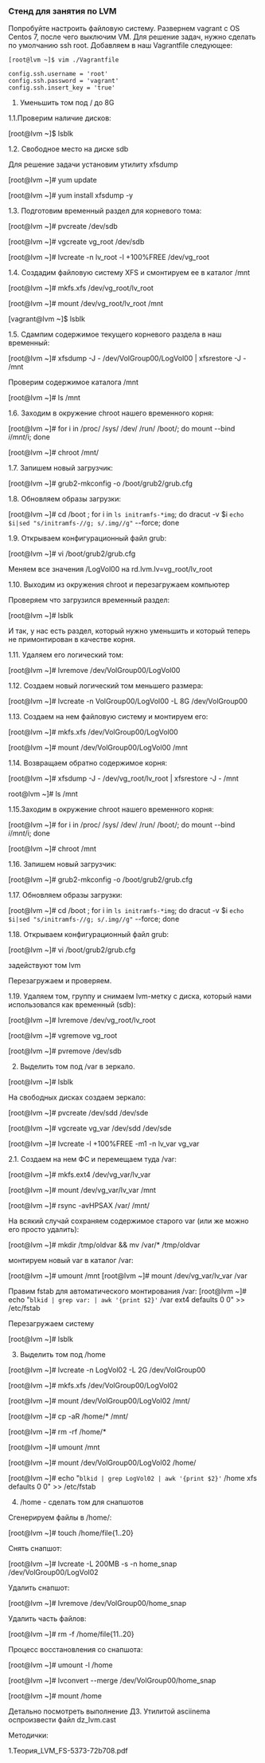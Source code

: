### Стенд для занятия по LVM
Попробуйте настроить файловую систему. Развернем vagrant с OS Centos 7, после чего выключим VM. Для решение задач, нужно сделать по умолчанию ssh root. Добавляем в наш Vagrantfile следующее:
```
[root@lvm ~]$ vim ./Vagrantfile
```
```
config.ssh.username = 'root'
config.ssh.password = 'vagrant'
config.ssh.insert_key = 'true'
```
1. Уменьшить том под / до 8G

1.1.Проверим наличие дисков:

[root@lvm ~]$ lsblk


1.2. Свободное место на диске sdb

Для решение задачи установим утилиту xfsdump

[root@lvm ~]# yum update

[root@lvm ~]# yum install xfsdump -y


1.3. Подготовим временный раздел для корневого тома:

[root@lvm ~]# pvcreate /dev/sdb

[root@lvm ~]# vgcreate vg_root /dev/sdb

[root@lvm ~]# lvcreate -n lv_root -l +100%FREE /dev/vg_root


1.4. Создадим файловую систему XFS и смонтируем ее в каталог /mnt

[root@lvm ~]# mkfs.xfs /dev/vg_root/lv_root

[root@lvm ~]# mount /dev/vg_root/lv_root /mnt

[vagrant@lvm ~]$ lsblk


1.5. Сдампим содержимое текущего корневого раздела в наш временный:

[root@lvm ~]# xfsdump -J - /dev/VolGroup00/LogVol00 | xfsrestore -J - /mnt

Проверим содержимое каталога /mnt

[root@lvm ~]# ls /mnt

1.6. Заходим в окружение chroot нашего временного корня:

[root@lvm ~]# for i in /proc/ /sys/ /dev/ /run/ /boot/; do mount --bind $i /mnt/$i; done

[root@lvm ~]# chroot /mnt/

1.7. Запишем новый загрузчик:

[root@lvm ~]# grub2-mkconfig -o /boot/grub2/grub.cfg

1.8. Обновляем образы загрузки:

[root@lvm ~]# cd /boot ; for i in `ls initramfs-*img`; do dracut -v $i `echo $i|sed "s/initramfs-//g; s/.img//g"` --force; done

1.9. Открываем конфигурационный файл grub:

[root@lvm ~]# vi /boot/grub2/grub.cfg

Меняем все значения
/LogVol00 на rd.lvm.lv=vg_root/lv_root

1.10. Выходим из окружения chroot и перезагружаем компьютер

Проверяем что загрузился временный раздел:

[root@lvm ~]# lsblk

И так, у нас есть раздел, который нужно уменьшить и который теперь не примонтирован в качестве корня.

1.11. Удаляем его логический том:

[root@lvm ~]# lvremove /dev/VolGroup00/LogVol00

1.12. Создаем новый логический том меньшего размера:

[root@lvm ~]# lvcreate -n VolGroup00/LogVol00 -L 8G /dev/VolGroup00

1.13. Создаем на нем файловую систему и монтируем его:

[root@lvm ~]# mkfs.xfs /dev/VolGroup00/LogVol00

[root@lvm ~]# mount /dev/VolGroup00/LogVol00  /mnt

1.14. Возвращаем обратно содержимое корня:

[root@lvm ~]# xfsdump -J - /dev/vg_root/lv_root | xfsrestore -J - /mnt

root@lvm ~]# ls /mnt

1.15.Заходим в окружение chroot нашего временного корня:

[root@lvm ~]# for i in /proc/ /sys/ /dev/ /run/ /boot/; do mount --bind $i /mnt/$i; done

[root@lvm ~]# chroot /mnt

1.16. Запишем новый загрузчик:

[root@lvm ~]# grub2-mkconfig -o /boot/grub2/grub.cfg

1.17. Обновляем образы загрузки:

[root@lvm ~]# cd /boot ; for i in `ls initramfs-*img`; do dracut -v $i `echo $i|sed "s/initramfs-//g; s/.img//g"` --force; done

1.18. Открываем конфигурационный файл grub:

[root@lvm ~]# vi /boot/grub2/grub.cfg

задействуют том lvm

Перезагружаем и проверяем.

1.19. Удаляем том, группу и снимаем lvm-метку с диска, который нами использовался как временный (sdb):

[root@lvm ~]# lvremove /dev/vg_root/lv_root

[root@lvm ~]# vgremove vg_root

[root@lvm ~]# pvremove /dev/sdb


2. Выделить том под /var в зеркало.

[root@lvm ~]# lsblk

На свободных дисках создаем зеркало:

[root@lvm ~]# pvcreate /dev/sdd /dev/sde

[root@lvm ~]# vgcreate vg_var /dev/sdd /dev/sde

[root@lvm ~]# lvcreate -l +100%FREE -m1 -n lv_var vg_var

2.1. Создаем на нем ФС и перемещаем туда /var:

[root@lvm ~]# mkfs.ext4 /dev/vg_var/lv_var

[root@lvm ~]# mount /dev/vg_var/lv_var /mnt

[root@lvm ~]# rsync -avHPSAX /var/ /mnt/

На всякий случай сохраняем содержимое старого var (или же можно его просто удалить):

[root@lvm ~]# mkdir /tmp/oldvar && mv /var/* /tmp/oldvar

монтируем новый var в каталог /var:

[root@lvm ~]# umount /mnt
[root@lvm ~]# mount /dev/vg_var/lv_var /var

Правим fstab для автоматического монтирования /var:
[root@lvm ~]# echo "`blkid | grep var: | awk '{print $2}'` /var ext4 defaults 0 0" >> /etc/fstab

Перезагружаем систему

[root@lvm ~]# lsblk


3. Выделить том под /home

[root@lvm ~]# lvcreate -n LogVol02 -L 2G /dev/VolGroup00

[root@lvm ~]# mkfs.xfs /dev/VolGroup00/LogVol02

[root@lvm ~]# mount /dev/VolGroup00/LogVol02 /mnt/

[root@lvm ~]# cp -aR /home/* /mnt/

[root@lvm ~]# rm -rf /home/*

[root@lvm ~]# umount /mnt

[root@lvm ~]# mount /dev/VolGroup00/LogVol02 /home/

[root@lvm ~]# echo "`blkid | grep LogVol02 | awk '{print $2}'` /home xfs defaults 0 0" >> /etc/fstab

4. /home - сделать том для снапшотов

Сгенерируем файлы в /home/:

[root@lvm ~]# touch /home/file{1..20}

Снять снапшот:

[root@lvm ~]# lvcreate -L 200MB -s -n home_snap /dev/VolGroup00/LogVol02

Удалить снапшот:

[root@lvm ~]# lvremove /dev/VolGroup00/home_snap

Удалить часть файлов:

[root@lvm ~]# rm -f /home/file{11..20}

Процесс восстановления со снапшота:

[root@lvm ~]# umount -l /home

[root@lvm ~]# lvconvert --merge /dev/VolGroup00/home_snap

[root@lvm ~]# mount /home

Детально посмотреть выполнение ДЗ. Утилитой asciinema оспроизвести файл dz_lvm.cast

Методички:

1.Теория_LVM_FS-5373-72b708.pdf
